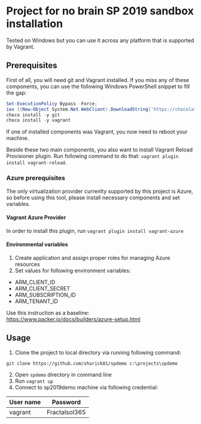 # Project for no brain SP 2019 sandbox installation

Tested on Windows but you can use it across any platform that is supported by Vagrant.

## Prerequisites

First of all, you will need git and Vagrant installed. If you miss any of these components, you can use the following Windows PowerShell snippet to fill the gap:

```PowerShell
Set-ExecutionPolicy Bypass -Force;
iex ((New-Object System.Net.WebClient).DownloadString('https://chocolatey.org/install.ps1'))
choco install -y git
choco install -y vagrant
```

If one of installed components was Vagrant, you now need to reboot your machine.

Beside these two main components, you also want to install 
Vagrant Reload Provisioner plugin. Run following command to do that: `vagrant plugin install vagrant-reload`.

### Azure prerequisites

The only virtualization provider currenlty supported by this project is Azure, so before using this tool, please install necessary components and set variables.

#### Vagrant Azure Provider

In order to install this plugin, run `vagrant plugin install vagrant-azure`

#### Environmental variables

1. Create application and assign proper roles for managing Azure resources
2. Set values for following environment variables:
* ARM_CLIENT_ID
* ARM_CLIENT_SECRET
* ARM_SUBSCRIPTION_ID
* ARM_TENANT_ID

Use this instruction as a baseline: https://www.packer.io/docs/builders/azure-setup.html

## Usage

1. Clone the project to local directory via running following command:

`git clone https://github.com/shurick81/spdemo c:\projects\spdemo`

2. Open `spdemo` directory in command line
3. Run `vagrant up`
4. Connect to sp2019demo machine via following credential:

| User name | Password |
| --------- | ---------- |
| vagrant | Fractalsol365 |